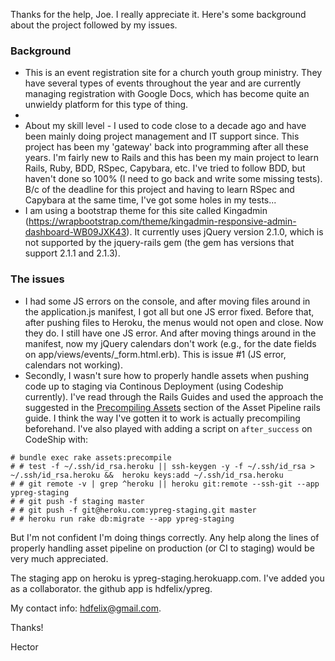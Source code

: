 Thanks for the help, Joe. I really appreciate it. Here's some background about the project followed by my issues.


###  Background
* This is an event registration site for a church youth group ministry. They have several types of events throughout the year and are currently managing registration with Google Docs, which has become quite an unwieldy platform for this type of thing.
* 
* About my skill level - I used to code close to a decade ago and have been mainly doing project management and IT support since. This project has been my 'gateway' back into programming after all these years. I'm fairly new to Rails and this has been my main project to learn Rails, Ruby, BDD, RSpec, Capybara, etc. I've tried to follow BDD, but haven't done so 100% (I need to go back and write some missing tests). B/c of the deadline for this project and having to learn RSpec and Capybara at the same time, I've got some holes in my tests...
* I am using a bootstrap theme for this site called Kingadmin (https://wrapbootstrap.com/theme/kingadmin-responsive-admin-dashboard-WB09JXK43). It currently uses jQuery version 2.1.0, which is not supported by the jquery-rails gem (the gem has versions that support 2.1.1 and 2.1.3).

### The issues
* I had some JS errors on the console, and after moving files around in the application.js manifest, I got all but one JS error fixed. Before that, after pushing files to Heroku, the menus would not open and close. Now they do. I still have one JS error. And after moving things around in the manifest, now my jQuery calendars don't work (e.g., for the date fields on app/views/events/_form.html.erb). This is issue #1 (JS error, calendars not working).
* Secondly, I wasn't sure how to properly handle assets when pushing code up to staging via Continous Deployment (using Codeship currently). I've read through the Rails Guides and used the approach the suggested in the [Precompiling Assets](http://guides.rubyonrails.org/asset_pipeline.html#precompiling-assets) section of the Asset Pipeline rails guide. I think the way I've gotten it to work is actually precompiling beforehand. I've also played with adding a script on `after_success` on CodeShip with:
```
# bundle exec rake assets:precompile
# # test -f ~/.ssh/id_rsa.heroku || ssh-keygen -y -f ~/.ssh/id_rsa > ~/.ssh/id_rsa.heroku &&  heroku keys:add ~/.ssh/id_rsa.heroku
# # git remote -v | grep ^heroku || heroku git:remote --ssh-git --app ypreg-staging
# # git push -f staging master
# # git push -f git@heroku.com:ypreg-staging.git master
# # heroku run rake db:migrate --app ypreg-staging
```
But I'm not confident I'm doing things correctly. Any help along the lines of properly handling asset pipeline on production (or CI to staging) would be very much appreciated.


The staging app on heroku is ypreg-staging.herokuapp.com. I've added you as a collaborator.
the github app is hdfelix/ypreg.

My contact info: hdfelix@gmail.com.


Thanks!

Hector
